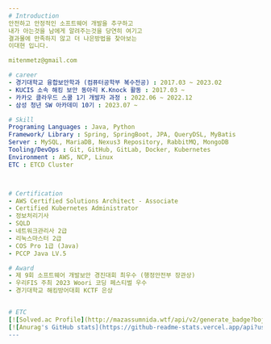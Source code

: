 ```yaml
---
# Introduction
안전하고 안정적인 소프트웨어 개발을 추구하고  
내가 아는것을 남에게 알려주는것을 당연히 여기고  
결과물에 만족하지 않고 더 나은방법을 찾아보는  
이대현 입니다.

mitenmetz@gmail.com

# career
- 경기대학교 융합보안학과 (컴퓨터공학부 복수전공) : 2017.03 ~ 2023.02
- KUCIS 소속 해킹 보안 동아리 K.Knock 활동 : 2017.03 ~ 
- 카카오 클라우드 스쿨 1기 개발자 과정 : 2022.06 ~ 2022.12
- 삼성 청년 SW 아카데미 10기 : 2023.07 ~ 

# Skill
Programing Languages : Java, Python  
Framework/ Library : Spring, SpringBoot, JPA, QueryDSL, MyBatis  
Server : MySQL, MariaDB, Nexus3 Repository, RabbitMQ, MongoDB  
Tooling/DevOps : Git, GitHub, GitLab, Docker, Kubernetes  
Environment : AWS, NCP, Linux  
ETC : ETCD Cluster  



# Certification
- AWS Certified Solutions Architect - Associate
- Certified Kubernetes Administrator
- 정보처리기사
- SQLD
- 네트워크관리사 2급
- 리눅스마스터 2급
- COS Pro 1급 (Java)
- PCCP Java LV.5

# Award
- 제 9회 소프트웨어 개발보안 경진대회 최우수 (행정안전부 장관상)
- 우리FIS 주최 2023 Woori 코딩 페스티벌 우수
- 경기대학교 해킹방어대회 KCTF 은상  


# ETC
[![Solved.ac Profile](http://mazassumnida.wtf/api/v2/generate_badge?boj=sdst74)](https://solved.ac/sdst74/)
[![Anurag's GitHub stats](https://github-readme-stats.vercel.app/api?username=CptBluebear)](https://github.com/CptBluebear)
---
```

